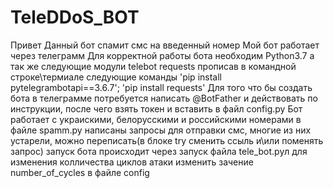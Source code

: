 # TeleDDoS_BOT

Привет 
Данный бот спамит смс на введенный номер
Мой бот работает через телеграмм
Для корректной работы бота необходим Python3.7 а так же следующие модули telebot requests прописав в командной строке\термиале следующие команды 'pip install pytelegrambotapi==3.6.7'; 'pip install requests'
Для того что бы создать бота в телеграмме потребуется написать @BotFather и действовать по инструкции, после чего взять токен и вставить в файл config.py
Бот работает с украискими, белорусскими и российскими номерами 
в файле spamm.py написаны запросы для отправки смс, многие из них устарели, можно переписать(в блоке try сменить ссыль и\или поменять запрос)
запуск бота происходит через запуск файла tele_bot.pyл
для изменения колличества циклов атаки изменить зачение number_of_cycles в файле config
